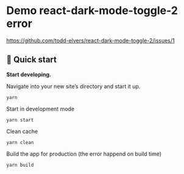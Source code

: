 # Demo react-dark-mode-toggle-2 error

https://github.com/todd-elvers/react-dark-mode-toggle-2/issues/1


## 🚀 Quick start

**Start developing.**

Navigate into your new site’s directory and start it up.

```shell
yarn
```

Start in development mode

```shell
yarn start
```

Clean cache

```shell
yarn clean
```

Build the app for production (the error happend on build time)

```shell
yarn build
```

